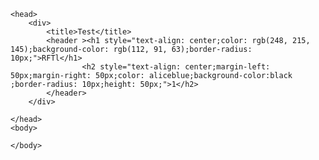 <!DOCTYPE html>
<html>
    
    <head>
        <div>
            <title>Test</title>
            <header ><h1 style="text-align: center;color: rgb(248, 215, 145);background-color: rgb(112, 91, 63);border-radius: 10px;">RFTl</h1>
                    <h2 style="text-align: center;margin-left: 50px;margin-right: 50px;color: aliceblue;background-color:black ;border-radius: 10px;height: 50px;">1</h2>
            </header>
        </div>
        
    </head>
    <body>
        
    </body>
</html>
